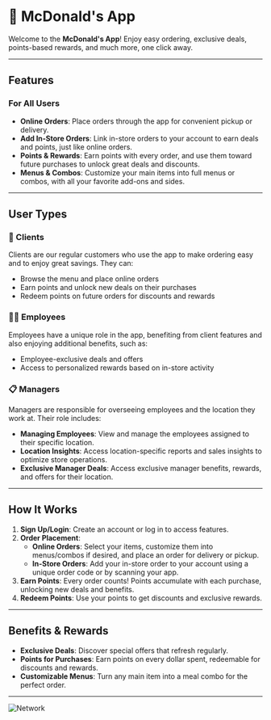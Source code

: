 # 🍔 McDonald's App

Welcome to the **McDonald's App**! Enjoy easy ordering, exclusive deals, points-based rewards, and much more, one click away.

---

## Features

### For All Users

- **Online Orders**: Place orders through the app for convenient pickup or delivery.
- **Add In-Store Orders**: Link in-store orders to your account to earn deals and points, just like online orders.
- **Points & Rewards**: Earn points with every order, and use them toward future purchases to unlock great deals and discounts.
- **Menus & Combos**: Customize your main items into full menus or combos, with all your favorite add-ons and sides.

---

## User Types

### 👥 Clients
Clients are our regular customers who use the app to make ordering easy and to enjoy great savings. They can:
- Browse the menu and place online orders
- Earn points and unlock new deals on their purchases
- Redeem points on future orders for discounts and rewards

### 🧑‍💼 Employees
Employees have a unique role in the app, benefiting from client features and also enjoying additional benefits, such as:
- Employee-exclusive deals and offers
- Access to personalized rewards based on in-store activity

### 📋 Managers
Managers are responsible for overseeing employees and the location they work at. Their role includes:
- **Managing Employees**: View and manage the employees assigned to their specific location.
- **Location Insights**: Access location-specific reports and sales insights to optimize store operations.
- **Exclusive Manager Deals**: Access exclusive manager benefits, rewards, and offers for their location.

---

## How It Works

1. **Sign Up/Login**: Create an account or log in to access features.
2. **Order Placement**:
   - **Online Orders**: Select your items, customize them into menus/combos if desired, and place an order for delivery or pickup.
   - **In-Store Orders**: Add your in-store order to your account using a unique order code or by scanning your app.
3. **Earn Points**: Every order counts! Points accumulate with each purchase, unlocking new deals and benefits.
4. **Redeem Points**: Use your points to get discounts and exclusive rewards.

---

## Benefits & Rewards

- **Exclusive Deals**: Discover special offers that refresh regularly.
- **Points for Purchases**: Earn points on every dollar spent, redeemable for discounts and rewards.
- **Customizable Menus**: Turn any main item into a meal combo for the perfect order.

---
![Network](https://github.com/user-attachments/assets/ca0a6458-137e-4761-abeb-8dd247cd97d3)




